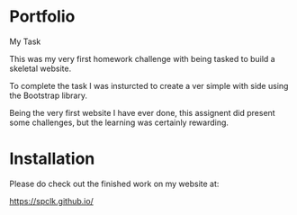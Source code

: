 # Portfolio

My Task

This was my very first homework challenge with being tasked to build a skeletal website. 

To complete the task I was insturcted to create a ver simple with side using the Bootstrap library.

Being the very first website I have ever done, this assignent did present some challenges, but the learning was certainly rewarding. 


# Installation

Please do check out the finished work on my website at: 

https://spclk.github.io/